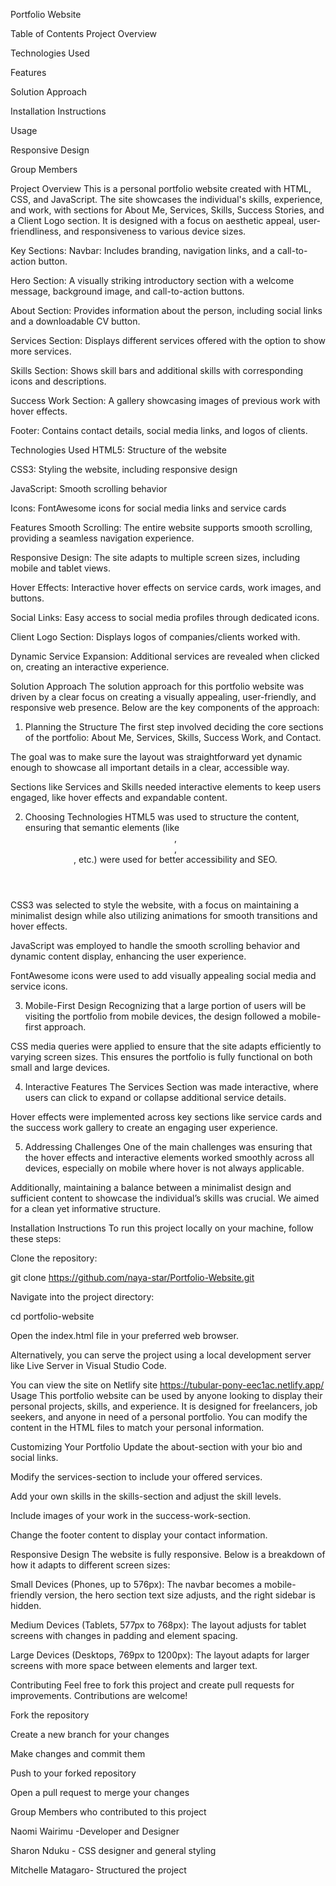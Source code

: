 Portfolio Website

Table of Contents
Project Overview

Technologies Used

Features

Solution Approach

Installation Instructions

Usage

Responsive Design

Group Members

Project Overview
This is a personal portfolio website created with HTML, CSS, and JavaScript. The site showcases the individual's skills, experience, and work, with sections for About Me, Services, Skills, Success Stories, and a Client Logo section. It is designed with a focus on aesthetic appeal, user-friendliness, and responsiveness to various device sizes.

Key Sections:
Navbar: Includes branding, navigation links, and a call-to-action button.

Hero Section: A visually striking introductory section with a welcome message, background image, and call-to-action buttons.

About Section: Provides information about the person, including social links and a downloadable CV button.

Services Section: Displays different services offered with the option to show more services.

Skills Section: Shows skill bars and additional skills with corresponding icons and descriptions.

Success Work Section: A gallery showcasing images of previous work with hover effects.

Footer: Contains contact details, social media links, and logos of clients.

Technologies Used
HTML5: Structure of the website

CSS3: Styling the website, including responsive design

JavaScript: Smooth scrolling behavior

Icons: FontAwesome icons for social media links and service cards

Features
Smooth Scrolling: The entire website supports smooth scrolling, providing a seamless navigation experience.

Responsive Design: The site adapts to multiple screen sizes, including mobile and tablet views.

Hover Effects: Interactive hover effects on service cards, work images, and buttons.

Social Links: Easy access to social media profiles through dedicated icons.

Client Logo Section: Displays logos of companies/clients worked with.

Dynamic Service Expansion: Additional services are revealed when clicked on, creating an interactive experience.

Solution Approach
The solution approach for this portfolio website was driven by a clear focus on creating a visually appealing, user-friendly, and responsive web presence. Below are the key components of the approach:

1. Planning the Structure
The first step involved deciding the core sections of the portfolio: About Me, Services, Skills, Success Work, and Contact.

The goal was to make sure the layout was straightforward yet dynamic enough to showcase all important details in a clear, accessible way.

Sections like Services and Skills needed interactive elements to keep users engaged, like hover effects and expandable content.

2. Choosing Technologies
HTML5 was used to structure the content, ensuring that semantic elements (like <header>, <section>, <footer>, etc.) were used for better accessibility and SEO.

CSS3 was selected to style the website, with a focus on maintaining a minimalist design while also utilizing animations for smooth transitions and hover effects.

JavaScript was employed to handle the smooth scrolling behavior and dynamic content display, enhancing the user experience.

FontAwesome icons were used to add visually appealing social media and service icons.

3. Mobile-First Design
Recognizing that a large portion of users will be visiting the portfolio from mobile devices, the design followed a mobile-first approach.

CSS media queries were applied to ensure that the site adapts efficiently to varying screen sizes. This ensures the portfolio is fully functional on both small and large devices.

4. Interactive Features
The Services Section was made interactive, where users can click to expand or collapse additional service details.

Hover effects were implemented across key sections like service cards and the success work gallery to create an engaging user experience.

5. Addressing Challenges
One of the main challenges was ensuring that the hover effects and interactive elements worked smoothly across all devices, especially on mobile where hover is not always applicable.

Additionally, maintaining a balance between a minimalist design and sufficient content to showcase the individual’s skills was crucial. We aimed for a clean yet informative structure.

Installation Instructions
To run this project locally on your machine, follow these steps:

Clone the repository:

git clone https://github.com/naya-star/Portfolio-Website.git

Navigate into the project directory:

cd portfolio-website

Open the index.html file in your preferred web browser.

Alternatively, you can serve the project using a local development server like Live Server in Visual Studio Code.

You can view the site on Netlify site https://tubular-pony-eec1ac.netlify.app/
Usage
This portfolio website can be used by anyone looking to display their personal projects, skills, and experience. It is designed for freelancers, job seekers, and anyone in need of a personal portfolio. You can modify the content in the HTML files to match your personal information.

Customizing Your Portfolio
Update the about-section with your bio and social links.

Modify the services-section to include your offered services.

Add your own skills in the skills-section and adjust the skill levels.

Include images of your work in the success-work-section.

Change the footer content to display your contact information.

Responsive Design
The website is fully responsive. Below is a breakdown of how it adapts to different screen sizes:

Small Devices (Phones, up to 576px): The navbar becomes a mobile-friendly version, the hero section text size adjusts, and the right sidebar is hidden.

Medium Devices (Tablets, 577px to 768px): The layout adjusts for tablet screens with changes in padding and element spacing.

Large Devices (Desktops, 769px to 1200px): The layout adapts for larger screens with more space between elements and larger text.

Contributing
Feel free to fork this project and create pull requests for improvements. Contributions are welcome!

Fork the repository

Create a new branch for your changes

Make changes and commit them

Push to your forked repository

Open a pull request to merge your changes

Group Members who contributed to this project

Naomi Wairimu -Developer and Designer

Sharon Nduku - CSS designer and general styling

 Mitchelle Matagaro- Structured the project
